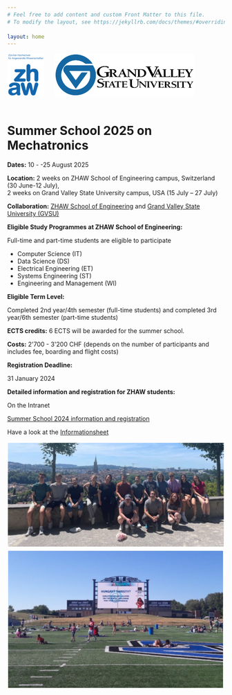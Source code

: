 ```yaml
---
# Feel free to add content and custom Front Matter to this file.
# To modify the layout, see https://jekyllrb.com/docs/themes/#overriding-theme-defaults

layout: home
---
```

<div>
    <img src="/assets/images/ZHAW_Logo.png" alt="ZHAW Logo" width="auto" height="100" style="margin-right: 20px;margin-bottom: 20px;">
    <img src="/assets/images/GVSU_Logo.png" alt="GVSU Logo" width="auto" height="100" style="margin-bottom: 20px;">
</div>

# Summer School 2025 on Mechatronics 

**Dates:** 10 - -25 August 2025

**Location:** 2 weeks on ZHAW School of Engineering campus, Switzerland (30 June-12 July), <br> 2 weeks on Grand Valley State University campus, USA (15 July – 27 July)

**Collaboration:** [ZHAW School of Engineering](https://www.zhaw.ch/en/engineering/) and [Grand Valley State University (GVSU)](https://www.gvsu.edu/engineering/)

**Eligible Study Programmes at ZHAW School of Engineering:**

Full-time and part-time students are eligible to participate

- Computer Science (IT)
- Data Science (DS)
- Electrical Engineering (ET)
- Systems Engineering (ST)
- Engineering and Management (WI)

**Eligible Term Level:**

Completed 2nd year/4th semester (full-time students) and completed 3rd year/6th semester (part-time students)

**ECTS credits:** 6 ECTS will be awarded for the summer school.

**Costs:** 2'700 - 3'200 CHF (depends on the number of participants and includes fee, boarding and flight costs)

**Registration Deadline:**

31 January 2024

**Detailed information and registration for ZHAW students:**

On the Intranet

[Summer School 2024 information and registration](http://bit.ly/SoE_summer_school_2024)

Have a look at the [Informationsheet](assets/images/Infosheet_GVSU_Summer_School_2024_.pdf)

![Impression1](/assets/images/img1.png)
![Impression2](/assets/images/img2.png)
